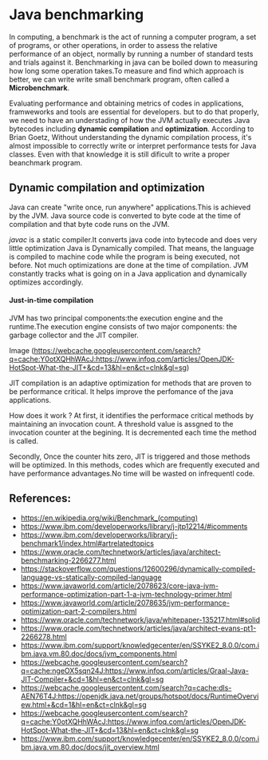 # Java benchmarking  
In computing, a benchmark is the act of running a computer program, a set of programs, or other operations, in order to assess the relative performance of an object, normally by running a number of standard tests and trials against it. Benchmarking in java can be boiled down to measuring how long some operation takes.To measure and find which approach is better, we can write write small benchmark program, often called a **Microbenchmark**. 

Evaluating performance and obtaining metrics of codes in applications, framweworks and tools are essential for developers. but to do that properly, we need to have an understading of how the JVM actually executes Java bytecodes including **dynamic compilation** and **optimization**.
According to 	Brian Goetz, Without understanding the dynamic compilation process, it's almost impossible to correctly write or interpret performance tests for Java classes. Even with that knowledge it is still dificult to write a proper beanchmark program.

## Dynamic compilation and optimization

Java can create "write once, run anywhere" applications.This is achieved by the JVM. Java source code is converted to byte code at the time of compilation and that byte code runs on the JVM.

*javac* is a static compiler.It converts java code into bytecode and does very little optimization
Java is Dynamically compiled. That means, the language is compiled to machine code while the program is being executed, not before. Not much optimizations are done at the time of compilation. JVM constantly tracks what is going on in a Java application and dynamically optimizes accordingly.

#### Just-in-time compilation
JVM has two principal components:the execution engine and the runtime.The execution engine consists of two major components: the garbage collector and the JIT compiler.

Image (https://webcache.googleusercontent.com/search?q=cache:Y0otXQHhWAcJ:https://www.infoq.com/articles/OpenJDK-HotSpot-What-the-JIT+&cd=13&hl=en&ct=clnk&gl=sg)

JIT compilation is an adaptive optimization for methods that are proven to be performance critical. It helps improve the perfomance of the java applications.

How does it work ? At first, it identifies the performace critical methods by maintaining an invocation count. A threshold value is assgned to the invocation counter at the begining. It is decremented each time the method is called.

Secondly, Once the counter hits zero, JIT is triggered and those methods will be optimized. In this methods, codes which are frequently executed and have performance advantages.No time will be wasted on infrequentl code.


















## References:
 - https://en.wikipedia.org/wiki/Benchmark_(computing)
 - https://www.ibm.com/developerworks/library/j-jtp12214/#icomments
 - https://www.ibm.com/developerworks/library/j-benchmark1/index.html#artrelatedtopics
 - https://www.oracle.com/technetwork/articles/java/architect-benchmarking-2266277.html
 - https://stackoverflow.com/questions/12600296/dynamically-compiled-language-vs-statically-compiled-language
 - https://www.javaworld.com/article/2078623/core-java-jvm-performance-optimization-part-1-a-jvm-technology-primer.html
 - https://www.javaworld.com/article/2078635/jvm-performance-optimization-part-2-compilers.html
 - https://www.oracle.com/technetwork/java/whitepaper-135217.html#solid
 - https://www.oracle.com/technetwork/articles/java/architect-evans-pt1-2266278.html
 - https://www.ibm.com/support/knowledgecenter/en/SSYKE2_8.0.0/com.ibm.java.vm.80.doc/docs/jvm_components.html
 - https://webcache.googleusercontent.com/search?q=cache:ngeOX5sqn24J:https://www.infoq.com/articles/Graal-Java-JIT-Compiler+&cd=1&hl=en&ct=clnk&gl=sg
 - https://webcache.googleusercontent.com/search?q=cache:dls-AEN76T4J:https://openjdk.java.net/groups/hotspot/docs/RuntimeOverview.html+&cd=1&hl=en&ct=clnk&gl=sg
 - https://webcache.googleusercontent.com/search?q=cache:Y0otXQHhWAcJ:https://www.infoq.com/articles/OpenJDK-HotSpot-What-the-JIT+&cd=13&hl=en&ct=clnk&gl=sg
 - https://www.ibm.com/support/knowledgecenter/en/SSYKE2_8.0.0/com.ibm.java.vm.80.doc/docs/jit_overview.html
